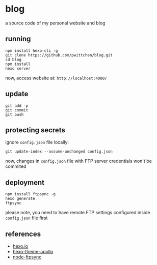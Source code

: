 blog
====
a source code of my personal website and blog

running
-------

```
npm install hexo-cli -g
git clone https://github.com/pwittchen/blog.git
cd blog
npm install
hexo server
```

now, access website at: `http://localhost:4000/`

update
------

```
git add -p
git commit
git push
```

protecting secrets
------------------

ignore `config.json` file locally:

```
git update-index --assume-unchanged config.json
```

now, changes in `config.json` file with FTP server credentials won't be commited

deployment
----------

```
npm install ftpsync -g
hexo generate
ftpsync
```

please note, you need to have remote FTP settings configured inside `config.json` file first

references
----------
- [hexo.io](https://hexo.io/)
- [hexo-theme-apollo](https://github.com/pinggod/hexo-theme-apollo)
- [node-ftpsync](https://github.com/evanplaice/node-ftpsync)
